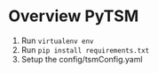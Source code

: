# Overview PyTSM

1. Run `virtualenv env`
1. Run `pip install requirements.txt`
1. Setup the config/tsmConfig.yaml
